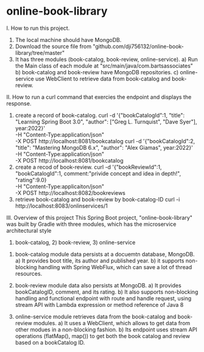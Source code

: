 # online-book-library
I. How to run this project.
   1. The local machine should have MongoDB.
   2. Download the source file from "github.com/dji756132/online-book-library/tree/master"
   3. It has three modules (book-catalog, book-review, online-service).
      a) Run the Main class of each module at "src/main/java/com.bartsassociates"
      b) book-catalog and book-review have MongoDB repositories.
      c) online-service use WebClient to retrieve data from book-catalog and book-review.

II. How to run a curl command that exercies the endpoint and displays the response.
  1. create a record of book-catalog.
     curl -d '{"bookCatalogId":1, "title": "Learning Spring Boot 3.0", "author": ["Greg L. Turnquist", "Dave Syer"], year:2022}' \
          -H "Content-Type:application/json" \
          -X POST http://localhost:8081/bookcatalog
     curl -d '{"bookCatalogId":2, "title": "Mastering MongoDB 6.x", "author": "Alex Giamas", year:2022}' \
          -H "Content-Type:application/json" \
          -X POST http://localhost:8081/bookcatalog
  2. create a recod of book-review.
     curl -d '{"bookReviewId":1, "bookCatalogId":1, comment:"privide concept and idea in depth!", "rating":9.0} \
          -H "Content-Type:applicaiton/json" \
          -X POST http://localhost:8082/bookreviews
  3. retrieve book-catalog and book-review by book-catalog-ID
     curl -i http://localhost:8083/onlinservices/1

III. Overview of this project
This Spring Boot project, "online-book-library" was built by Gradle with three modules,
which has the microservice architectural style
1) book-catalog, 2) book-review, 3) online-service

1. book-catalog module data persists at a docuemtn database, MongoDB.
  a) It provides boot title, its author and published year.
  b) it supports non-blocking handling with Spring WebFlux, which can save a lot of thread resources.

2. book-review module data also persists at MongoDB. 
  a) It provides bookCatalogID, comment, and its rating.
  b) It also supports non-blocking handling and functional endpoint with route and handle request,
     using stream API with Lambda expression or method reference of Java 8

3. online-service module retrieves data from the book-catalog and book-review modules.
  a) It uses a WebClient, which allows to get data from other modues in a non-blocking fashion.
  b) Its endpoint uses stream API operations (flatMap(), map())
    to get both the book catalog and review based on a bookCatalog ID.


